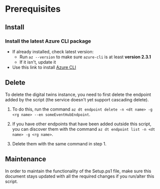 # Prerequisites

## Install

### Install the latest Azure CLI package

- If already installed, check latest version:
  - Run `az --version` to make sure `azure-cli` is at least **version 2.3.1**
  - If it isn't, update it
- Use this link to install [Azure CLI](https://docs.microsoft.com/en-us/cli/azure/install-azure-cli?view=azure-cli-latest])

## Delete

To delete the digital twins instance, you need to first delete the endpoint added by the script (the service doesn't yet support cascading delete).

1. To do this, run the command `az dt endpoint delete -n <dt name> -g <rg name> --en someEventHubEndpoint`.
1. If you have other endpoints that have been added outside this script, you can discover them with the command `az dt endpoint list -n <dt name> -g <rg name>`.

1. Delete them with the same command in step 1.

## Maintenance

In order to maintain the functionality of the Setup.ps1 file, make sure this document stays updated with all the required changes if you run/alter this script.
